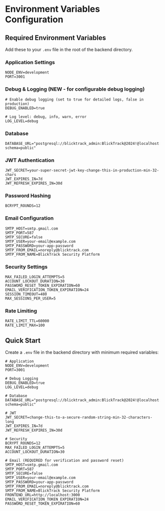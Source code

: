 # Environment Variables Configuration

## Required Environment Variables

Add these to your `.env` file in the root of the backend directory.

### Application Settings
```env
NODE_ENV=development
PORT=3001
```

### Debug & Logging (NEW - for configurable debug logging)
```env
# Enable debug logging (set to true for detailed logs, false in production)
DEBUG_ENABLED=true

# Log level: debug, info, warn, error
LOG_LEVEL=debug
```

### Database
```env
DATABASE_URL="postgresql://blicktrack_admin:BlickTrack@2024!@localhost:5432/blicktrack_dev?schema=public"
```

### JWT Authentication
```env
JWT_SECRET=your-super-secret-jwt-key-change-this-in-production-min-32-chars
JWT_EXPIRES_IN=7d
JWT_REFRESH_EXPIRES_IN=30d
```

### Password Hashing
```env
BCRYPT_ROUNDS=12
```

### Email Configuration
```env
SMTP_HOST=smtp.gmail.com
SMTP_PORT=587
SMTP_SECURE=false
SMTP_USER=your-email@example.com
SMTP_PASSWORD=your-app-password
SMTP_FROM_EMAIL=noreply@blicktrack.com
SMTP_FROM_NAME=BlickTrack Security Platform
```

### Security Settings
```env
MAX_FAILED_LOGIN_ATTEMPTS=5
ACCOUNT_LOCKOUT_DURATION=30
PASSWORD_RESET_TOKEN_EXPIRATION=60
EMAIL_VERIFICATION_TOKEN_EXPIRATION=24
SESSION_TIMEOUT=480
MAX_SESSIONS_PER_USER=5
```

### Rate Limiting
```env
RATE_LIMIT_TTL=60000
RATE_LIMIT_MAX=100
```

## Quick Start

Create a `.env` file in the backend directory with minimum required variables:

```env
# Application
NODE_ENV=development
PORT=3001

# Debug Logging
DEBUG_ENABLED=true
LOG_LEVEL=debug

# Database
DATABASE_URL="postgresql://blicktrack_admin:BlickTrack@2024!@localhost:5432/blicktrack_dev?schema=public"

# JWT
JWT_SECRET=change-this-to-a-secure-random-string-min-32-characters-long
JWT_EXPIRES_IN=7d
JWT_REFRESH_EXPIRES_IN=30d

# Security
BCRYPT_ROUNDS=12
MAX_FAILED_LOGIN_ATTEMPTS=5
ACCOUNT_LOCKOUT_DURATION=30

# Email (REQUIRED for verification and password reset)
SMTP_HOST=smtp.gmail.com
SMTP_PORT=587
SMTP_SECURE=false
SMTP_USER=your-email@example.com
SMTP_PASSWORD=your-app-password
SMTP_FROM_EMAIL=noreply@blicktrack.com
SMTP_FROM_NAME=BlickTrack Security Platform
FRONTEND_URL=http://localhost:3000
EMAIL_VERIFICATION_TOKEN_EXPIRATION=24
PASSWORD_RESET_TOKEN_EXPIRATION=60
```

